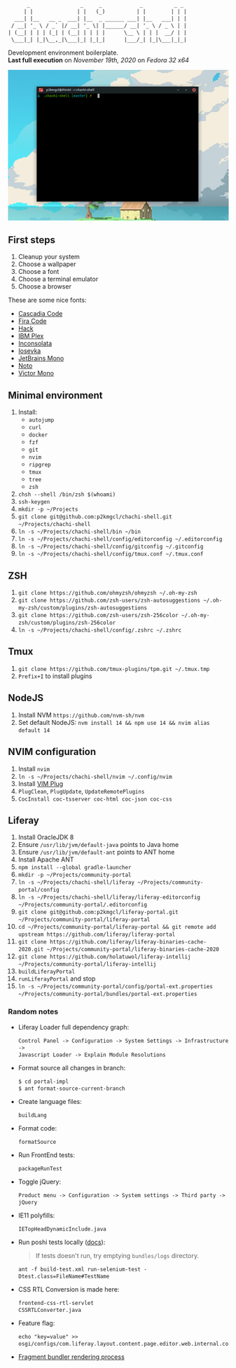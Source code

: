 ```
      _                _     _            _          _ _
     | |              | |   (_)          | |        | | |
  ___| |__   __ _  ___| |__  _ ______ ___| |__   ___| | |
 / __| '_ \ / _` |/ __| '_ \| |______/ __| '_ \ / _ \ | |
| (__| | | | (_| | (__| | | | |      \__ \ | | |  __/ | |
 \___|_| |_|\__,_|\___|_| |_|_|      |___/_| |_|\___|_|_|
```

Development environment boilerplate.<br>
**Last full execution** on _November 19th, 2020_ on _Fedora 32 x64_

![Terminal screenshot](https://raw.githubusercontent.com/p2kmgcl/chachi-shell/master/preview.png)

## First steps

1. Cleanup your system
1. Choose a wallpaper
1. Choose a font
1. Choose a terminal emulator
1. Choose a browser

These are some nice fonts:

- [Cascadia Code](https://github.com/microsoft/cascadia-code)
- [Fira Code](https://github.com/tonsky/FiraCode)
- [Hack](https://sourcefoundry.org/hack/)
- [IBM Plex](https://www.ibm.com/plex/)
- [Inconsolata](https://github.com/googlefonts/Inconsolata)
- [Iosevka](https://typeof.net/Iosevka/)
- [JetBrains Mono](https://www.jetbrains.com/lp/mono/)
- [Noto](https://www.google.com/get/noto/)
- [Victor Mono](https://rubjo.github.io/victor-mono/)

## Minimal environment

1. Install:
   - `autojump`
   - `curl`
   - `docker`
   - `fzf`
   - `git`
   - `nvim`
   - `ripgrep`
   - `tmux`
   - `tree`
   - `zsh`
1. `chsh --shell /bin/zsh $(whoami)`
1. `ssh-keygen`
1. `mkdir -p ~/Projects`
1. `git clone git@github.com:p2kmgcl/chachi-shell.git ~/Projects/chachi-shell`
1. `ln -s ~/Projects/chachi-shell/bin ~/bin`
1. `ln -s ~/Projects/chachi-shell/config/editorconfig ~/.editorconfig`
1. `ln -s ~/Projects/chachi-shell/config/gitconfig ~/.gitconfig`
1. `ln -s ~/Projects/chachi-shell/config/tmux.conf ~/.tmux.conf`

## ZSH

1. `git clone https://github.com/ohmyzsh/ohmyzsh ~/.oh-my-zsh`
1. `git clone https://github.com/zsh-users/zsh-autosuggestions ~/.oh-my-zsh/custom/plugins/zsh-autosuggestions`
1. `git clone https://github.com/zsh-users/zsh-256color ~/.oh-my-zsh/custom/plugins/zsh-256color`
1. `ln -s ~/Projects/chachi-shell/config/.zshrc ~/.zshrc`

## Tmux

1. `git clone https://github.com/tmux-plugins/tpm.git ~/.tmux.tmp`
1. `Prefix+I` to install plugins

## NodeJS

1. Install NVM `https://github.com/nvm-sh/nvm`
1. Set default NodeJS: `nvm install 14 && npm use 14 && nvim alias default 14`

## NVIM configuration

1. Install `nvim`
1. `ln -s ~/Projects/chachi-shell/nvim ~/.config/nvim`
1. Install [VIM Plug](https://github.com/junegunn/vim-plug)
1. `PlugClean`, `PlugUpdate`, `UpdateRemotePlugins`
1. `CocInstall coc-tsserver coc-html coc-json coc-css`

## Liferay

1. Install OracleJDK 8
1. Ensure `/usr/lib/jvm/default-java` points to Java home
1. Ensure `/usr/lib/jvm/default-ant` points to ANT home
1. Install Apache ANT
1. `npm install --global gradle-launcher`
1. `mkdir -p ~/Projects/community-portal`
1. `ln -s ~/Projects/chachi-shell/liferay ~/Projects/community-portal/config`
1. `ln -s ~/Projects/chachi-shell/liferay/liferay-editorconfig ~/Projects/community-portal/.editorconfig`
1. `git clone git@github.com:p2kmgcl/liferay-portal.git ~/Projects/community-portal/liferay-portal`
1. `cd ~/Projects/community-portal/liferay-portal && git remote add upstream https://github.com/liferay/liferay-portal`
1. `git clone https://github.com/liferay/liferay-binaries-cache-2020.git ~/Projects/community-portal/liferay-binaries-cache-2020`
1. `git clone https://github.com/holatuwol/liferay-intellij ~/Projects/community-portal/liferay-intellij`
1. `buildLiferayPortal`
1. `runLiferayPortal` and stop
1. `ln -s ~/Projects/community-portal/config/portal-ext.properties ~/Projects/community-portal/bundles/portal-ext.properties`

### Random notes

- Liferay Loader full dependency graph:
  ```
  Control Panel -> Configuration -> System Settings -> Infrastructure ->
  Javascript Loader -> Explain Module Resolutions
  ```
- Format source all changes in branch:
  ```
  $ cd portal-impl
  $ ant format-source-current-branch
  ```
- Create language files:
  ```
  buildLang
  ```
- Format code:
  ```
  formatSource
  ```
- Run FrontEnd tests:
  ```
  packageRunTest
  ```
- Toggle jQuery:
  ```
  Product menu -> Configuration -> System settings -> Third party -> jQuery
  ```
- IE11 polyfills:
  ```
  IETopHeadDynamicInclude.java
  ```
- Run poshi tests locally ([docs](https://liferay-learn-poshi.readthedocs.io/en/latest/intro/liferay-functional-testing.html)):

  > If tests doesn't run, try emptying `bundles/logs` directory.

  ```
  ant -f build-test.xml run-selenium-test -Dtest.class=FileName#TestName
  ```

- CSS RTL Conversion is made here:
  ```
  frontend-css-rtl-servlet
  CSSRTLConverter.java
  ```
- Feature flag:
  ```
  echo "key=value" >> osgi/configs/com.liferay.layout.content.page.editor.web.internal.configuration.FFLayoutContentPageEditorConfiguration.config
  ```
- [Fragment bundler rendering process](https://github.com/liferay/liferay-portal/blob/16072c46daa174cf23c143e456d829f183c95424/modules/apps/fragment/fragment-renderer-react-impl/src/main/java/com/liferay/fragment/renderer/react/internal/model/listener/FragmentEntryLinkModelListener.java#L135-L143)

